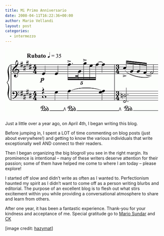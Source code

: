 ```yaml
---
title: Mi Primo Anniversario
date: 2008-04-11T16:22:36+00:00
author: Mario Vellandi
layout: post
categories:
  - intermezzo
---
```

<img class="size-full wp-image-195" src="../wp-content/uploads/2008/04/music-notes.jpg" alt="music notes" />

Just a little over a year ago, on April 4th, I began writing this blog.

Before jumping in, I spent a LOT of time commenting on blog posts (just about everywhere!) and getting to know the various individuals that write exceptionally well AND connect to their readers.

Then I began organizing the big blogroll you see in the right margin. Its prominence is intentional &#8211; many of these writers deserve attention for their passion; some of them have helped me come to where I am today &#8211; please explore!

I started off slow and didn&#8217;t write as often as I wanted to. Perfectionism haunted my spirit as I didn&#8217;t want to come off as a person writing blurbs and editorial. The purpose of an excellent blog is to flesh out what stirs excitement within you while providing a conversational atmosphere to share and learn from others.

After one year, it has been a fantastic experience. Thank-you for your kindness and acceptance of me. Special gratitude go to <a title="Mario Sundar Marketing Nirvana" href="http://mariosundar.wordpress.com/">Mario Sundar</a> and <a title="Christina Kerley blog" href="http://www.ck-blog.com/">CK</a>

[image credit: <a title="hazymat flickr photos" href="http://www.flickr.com/photos/hazymat/">hazymat</a>]
